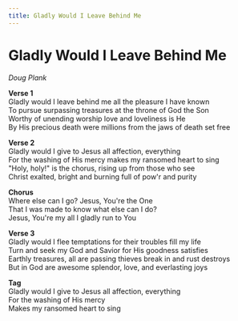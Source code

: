 ```yaml
---
title: Gladly Would I Leave Behind Me
---
```


# Gladly Would I Leave Behind Me

_Doug Plank_

**Verse 1**  
Gladly would I leave behind me all the pleasure I have known  
To pursue surpassing treasures at the throne of God the Son  
Worthy of unending worship love and loveliness is He  
By His precious death were millions from the jaws of death set free

**Verse 2**  
Gladly would I give to Jesus all affection, everything  
For the washing of His mercy makes my ransomed heart to sing  
"Holy, holy!" is the chorus, rising up from those who see  
Christ exalted, bright and burning full of pow'r and purity  

**Chorus**  
Where else can I go? Jesus, You're the One  
That I was made to know what else can I do?  
Jesus, You're my all I gladly run to You

**Verse 3**  
Gladly would I flee temptations for their troubles fill my life  
Turn and seek my God and Savior for His goodness satisfies  
Earthly treasures, all are passing thieves break in and rust destroys  
But in God are awesome splendor, love, and everlasting joys

**Tag**  
Gladly would I give to Jesus all affection, everything  
For the washing of His mercy  
Makes my ransomed heart to sing